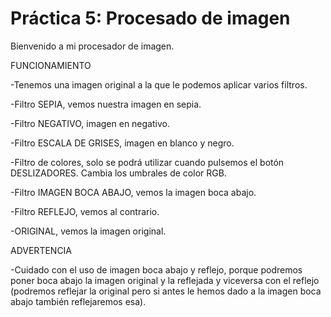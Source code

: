 # Práctica 5: Procesado de imagen

Bienvenido a mi procesador de imagen.

FUNCIONAMIENTO

-Tenemos una imagen original a la que le podemos aplicar varios filtros.

-Filtro SEPIA, vemos nuestra imagen en sepia.

-Filtro NEGATIVO, imagen en negativo.

-Filtro ESCALA DE GRISES, imagen en blanco y negro.

-Filtro de colores, solo se podrá utilizar cuando pulsemos el botón DESLIZADORES. Cambia los umbrales de color RGB.

-Filtro IMAGEN BOCA ABAJO, vemos la imagen boca abajo.

-Filtro REFLEJO, vemos al contrario.

-ORIGINAL, vemos la imagen original.

ADVERTENCIA

-Cuidado con el uso de imagen boca abajo y reflejo, porque podremos poner boca abajo la imagen original y la reflejada y viceversa con el reflejo (podremos reflejar la original pero si antes le hemos dado a la imagen boca abajo también reflejaremos esa).
